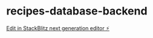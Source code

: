 # recipes-database-backend

[Edit in StackBlitz next generation editor ⚡️](https://stackblitz.com/~/github.com/chauhan-akshay123/recipes-database-backend)